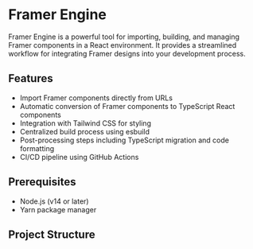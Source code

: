# Framer Engine

Framer Engine is a powerful tool for importing, building, and managing Framer components in a React environment. It provides a streamlined workflow for integrating Framer designs into your development process.

## Features

- Import Framer components directly from URLs
- Automatic conversion of Framer components to TypeScript React components
- Integration with Tailwind CSS for styling
- Centralized build process using esbuild
- Post-processing steps including TypeScript migration and code formatting
- CI/CD pipeline using GitHub Actions

## Prerequisites

- Node.js (v14 or later)
- Yarn package manager

## Project Structure
